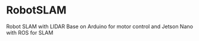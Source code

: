 # RobotSLAM
Robot SLAM with LIDAR
Base on Arduino for motor control and Jetson Nano with ROS for SLAM
